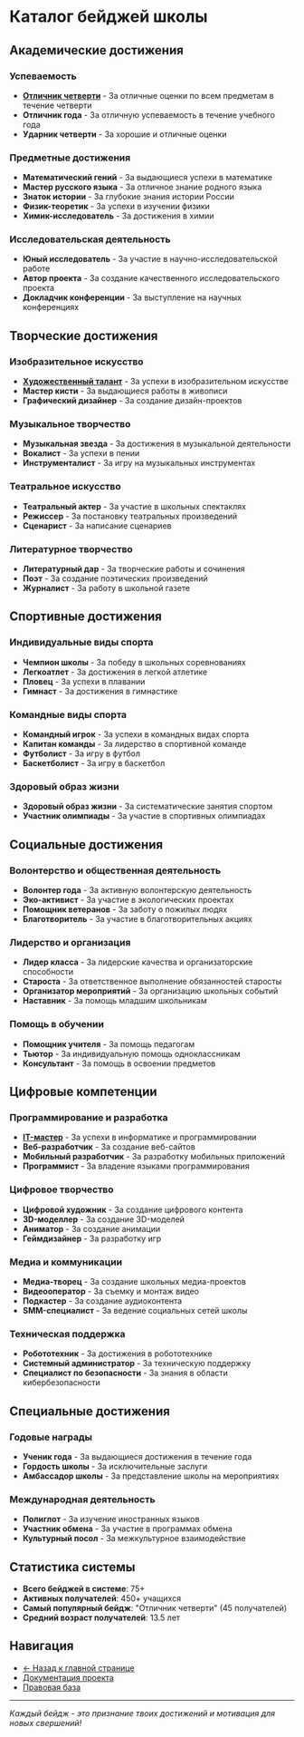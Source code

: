 # Каталог бейджей школы

## Академические достижения

### Успеваемость
- **[Отличник четверти](otlichnik-chetverti-badge.md)** - За отличные оценки по всем предметам в течение четверти
- **Отличник года** - За отличную успеваемость в течение учебного года
- **Ударник четверти** - За хорошие и отличные оценки

### Предметные достижения
- **Математический гений** - За выдающиеся успехи в математике
- **Мастер русского языка** - За отличное знание родного языка
- **Знаток истории** - За глубокие знания истории России
- **Физик-теоретик** - За успехи в изучении физики
- **Химик-исследователь** - За достижения в химии

### Исследовательская деятельность
- **Юный исследователь** - За участие в научно-исследовательской работе
- **Автор проекта** - За создание качественного исследовательского проекта
- **Докладчик конференции** - За выступление на научных конференциях

## Творческие достижения

### Изобразительное искусство
- **[Художественный талант](hudozhestvennyy-talent-badge.md)** - За успехи в изобразительном искусстве
- **Мастер кисти** - За выдающиеся работы в живописи
- **Графический дизайнер** - За создание дизайн-проектов

### Музыкальное творчество
- **Музыкальная звезда** - За достижения в музыкальной деятельности
- **Вокалист** - За успехи в пении
- **Инструменталист** - За игру на музыкальных инструментах

### Театральное искусство
- **Театральный актер** - За участие в школьных спектаклях
- **Режиссер** - За постановку театральных произведений
- **Сценарист** - За написание сценариев

### Литературное творчество
- **Литературный дар** - За творческие работы и сочинения
- **Поэт** - За создание поэтических произведений
- **Журналист** - За работу в школьной газете

## Спортивные достижения

### Индивидуальные виды спорта
- **Чемпион школы** - За победу в школьных соревнованиях
- **Легкоатлет** - За достижения в легкой атлетике
- **Пловец** - За успехи в плавании
- **Гимнаст** - За достижения в гимнастике

### Командные виды спорта
- **Командный игрок** - За успехи в командных видах спорта
- **Капитан команды** - За лидерство в спортивной команде
- **Футболист** - За игру в футбол
- **Баскетболист** - За игру в баскетбол

### Здоровый образ жизни
- **Здоровый образ жизни** - За систематические занятия спортом
- **Участник олимпиады** - За участие в спортивных олимпиадах

## Социальные достижения

### Волонтерство и общественная деятельность
- **Волонтер года** - За активную волонтерскую деятельность
- **Эко-активист** - За участие в экологических проектах
- **Помощник ветеранов** - За заботу о пожилых людях
- **Благотворитель** - За участие в благотворительных акциях

### Лидерство и организация
- **Лидер класса** - За лидерские качества и организаторские способности
- **Староста** - За ответственное выполнение обязанностей старосты
- **Организатор мероприятий** - За организацию школьных событий
- **Наставник** - За помощь младшим школьникам

### Помощь в обучении
- **Помощник учителя** - За помощь педагогам
- **Тьютор** - За индивидуальную помощь одноклассникам
- **Консультант** - За помощь в освоении предметов

## Цифровые компетенции

### Программирование и разработка
- **[IT-мастер](it-master-badge.md)** - За успехи в информатике и программировании
- **Веб-разработчик** - За создание веб-сайтов
- **Мобильный разработчик** - За разработку мобильных приложений
- **Программист** - За владение языками программирования

### Цифровое творчество
- **Цифровой художник** - За создание цифрового контента
- **3D-моделлер** - За создание 3D-моделей
- **Аниматор** - За создание анимации
- **Геймдизайнер** - За разработку игр

### Медиа и коммуникации
- **Медиа-творец** - За создание школьных медиа-проектов
- **Видеооператор** - За съемку и монтаж видео
- **Подкастер** - За создание аудиоконтента
- **SMM-специалист** - За ведение социальных сетей школы

### Техническая поддержка
- **Робототехник** - За достижения в робототехнике
- **Системный администратор** - За техническую поддержку
- **Специалист по безопасности** - За знания в области кибербезопасности

## Специальные достижения

### Годовые награды
- **Ученик года** - За выдающиеся достижения в течение года
- **Гордость школы** - За исключительные заслуги
- **Амбассадор школы** - За представление школы на мероприятиях

### Международная деятельность
- **Полиглот** - За изучение иностранных языков
- **Участник обмена** - За участие в программах обмена
- **Культурный посол** - За межкультурное взаимодействие

## Статистика системы

- **Всего бейджей в системе**: 75+
- **Активных получателей**: 450+ учащихся
- **Самый популярный бейдж**: "Отличник четверти" (45 получателей)
- **Средний возраст получателей**: 13.5 лет

## Навигация

- [← Назад к главной странице](../README.md)
- [Документация проекта](../документы/)
- [Правовая база](../правовые-документы/)

---

*Каждый бейдж - это признание твоих достижений и мотивация для новых свершений!*



